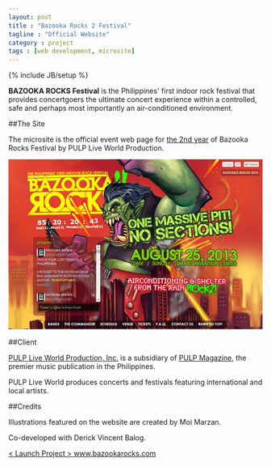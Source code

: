 ```yaml
---
layout: post
title : "Bazooka Rocks 2 Festival"
tagline : "Official Website"
category : project
tags : [web development, microsite]
---
```

{% include JB/setup %}

**BAZOOKA ROCKS Festival** is the Philippines' first indoor rock festival that provides concertgoers the ultimate concert experience within a controlled, safe and perhaps most importantly an air-conditioned environment.

##The Site

The microsite is the official event web page for [the 2nd year](http://pulpliveworld.com/shows/2013/bazooka-rocks) of Bazooka Rocks Festival by PULP Live World Production.

![Bazooka Rocks 2](/assets/images/projects/2013/bazooka-rocks-2.jpg) 

##Client

[PULP Live World Production, Inc.](/project/pulp-live-world) is a subsidiary of [PULP Magazine](/project/pulp-magazine-live), the premier music publication in the Philippines.
 
PULP Live World produces concerts and festivals featuring international and local artists.

##Credits

Illustrations featured on the website are created by Moi Marzan. 

Co-developed with Derick Vincent Balog. 

<div class="launch-website">
<a href="http://www.bazookarocks.com/2013" target="_blank">
&lt; Launch Project &gt; 
<span>www.bazookarocks.com</span>
</a>
</div>

<br />
<br />